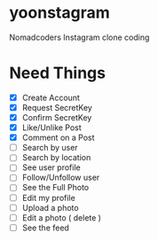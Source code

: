 # yoonstagram

Nomadcoders Instagram clone coding

# Need Things

- [x] Create Account
- [x] Request SecretKey
- [x] Confirm SecretKey
- [x] Like/Unlike Post
- [x] Comment on a Post
- [ ] Search by user
- [ ] Search by location
- [ ] See user profile
- [ ] Follow/Unfollow user
- [ ] See the Full Photo
- [ ] Edit my profile
- [ ] Upload a photo
- [ ] Edit a photo ( delete )
- [ ] See the feed
